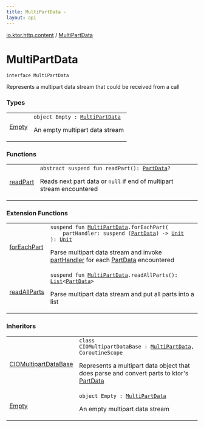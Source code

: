 ```yaml
---
title: MultiPartData - 
layout: api
---
```


<div class='api-docs-breadcrumbs'><a href="../index.html">io.ktor.http.content</a> / <a href="./index.html">MultiPartData</a></div>

# MultiPartData

<div class="signature"><code><span class="keyword">interface </span><span class="identifier">MultiPartData</span></code></div>

Represents a multipart data stream that could be received from a call

### Types

<table class="api-docs-table">
<tbody>
<tr>
<td markdown="1">

<a href="-empty/index.html">Empty</a>


</td>
<td markdown="1">
<div class="signature"><code><span class="keyword">object </span><span class="identifier">Empty</span>&nbsp;<span class="symbol">:</span>&nbsp;<a href="./index.md"><span class="identifier">MultiPartData</span></a></code></div>

An empty multipart data stream


</td>
</tr>
</tbody>
</table>

### Functions

<table class="api-docs-table">
<tbody>
<tr>
<td markdown="1">

<a href="read-part.html">readPart</a>


</td>
<td markdown="1">
<div class="signature"><code><span class="keyword">abstract</span> <span class="keyword">suspend</span> <span class="keyword">fun </span><span class="identifier">readPart</span><span class="symbol">(</span><span class="symbol">)</span><span class="symbol">: </span><a href="../-part-data/index.html"><span class="identifier">PartData</span></a><span class="symbol">?</span></code></div>

Reads next part data or <code>null</code> if end of multipart stream encountered


</td>
</tr>
</tbody>
</table>

### Extension Functions

<table class="api-docs-table">
<tbody>
<tr>
<td markdown="1">

<a href="../for-each-part.html">forEachPart</a>


</td>
<td markdown="1">
<div class="signature"><code><span class="keyword">suspend</span> <span class="keyword">fun </span><a href="./index.md"><span class="identifier">MultiPartData</span></a><span class="symbol">.</span><span class="identifier">forEachPart</span><span class="symbol">(</span><br/>&nbsp;&nbsp;&nbsp;&nbsp;<span class="parameterName" id="io.ktor.http.content$forEachPart(io.ktor.http.content.MultiPartData, kotlin.SuspendFunction1((io.ktor.http.content.PartData, kotlin.Unit)))/partHandler">partHandler</span><span class="symbol">:</span>&nbsp;<span class="keyword">suspend </span><span class="symbol">(</span><a href="../-part-data/index.html"><span class="identifier">PartData</span></a><span class="symbol">)</span>&nbsp;<span class="symbol">-&gt;</span>&nbsp;<a href="https://kotlinlang.org/api/latest/jvm/stdlib/kotlin/-unit/index.html"><span class="identifier">Unit</span></a><br/><span class="symbol">)</span><span class="symbol">: </span><a href="https://kotlinlang.org/api/latest/jvm/stdlib/kotlin/-unit/index.html"><span class="identifier">Unit</span></a></code></div>

Parse multipart data stream and invoke <a href="../for-each-part.html#io.ktor.http.content$forEachPart(io.ktor.http.content.MultiPartData, kotlin.SuspendFunction1((io.ktor.http.content.PartData, kotlin.Unit)))/partHandler">partHandler</a> for each <a href="../-part-data/index.html">PartData</a> encountered


</td>
</tr>
<tr>
<td markdown="1">

<a href="../read-all-parts.html">readAllParts</a>


</td>
<td markdown="1">
<div class="signature"><code><span class="keyword">suspend</span> <span class="keyword">fun </span><a href="./index.md"><span class="identifier">MultiPartData</span></a><span class="symbol">.</span><span class="identifier">readAllParts</span><span class="symbol">(</span><span class="symbol">)</span><span class="symbol">: </span><a href="https://kotlinlang.org/api/latest/jvm/stdlib/kotlin.collections/-list/index.html"><span class="identifier">List</span></a><span class="symbol">&lt;</span><a href="../-part-data/index.html"><span class="identifier">PartData</span></a><span class="symbol">&gt;</span></code></div>

Parse multipart data stream and put all parts into a list


</td>
</tr>
</tbody>
</table>

### Inheritors

<table class="api-docs-table">
<tbody>
<tr>
<td markdown="1">

<a href="../../io.ktor.http.cio/-c-i-o-multipart-data-base/index.html">CIOMultipartDataBase</a>


</td>
<td markdown="1">
<div class="signature"><code><span class="keyword">class </span><span class="identifier">CIOMultipartDataBase</span>&nbsp;<span class="symbol">:</span>&nbsp;<a href="./index.md"><span class="identifier">MultiPartData</span></a><span class="symbol">, </span><span class="identifier">CoroutineScope</span></code></div>

Represents a multipart data object that does parse and convert parts to ktor's <a href="../-part-data/index.html">PartData</a>


</td>
</tr>
<tr>
<td markdown="1">

<a href="-empty/index.html">Empty</a>


</td>
<td markdown="1">
<div class="signature"><code><span class="keyword">object </span><span class="identifier">Empty</span>&nbsp;<span class="symbol">:</span>&nbsp;<a href="./index.md"><span class="identifier">MultiPartData</span></a></code></div>

An empty multipart data stream


</td>
</tr>
</tbody>
</table>
